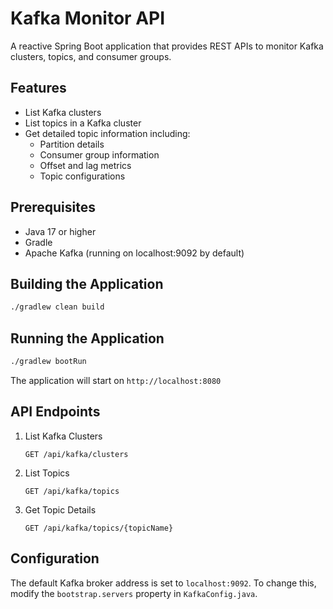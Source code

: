 # Kafka Monitor API

A reactive Spring Boot application that provides REST APIs to monitor Kafka clusters, topics, and consumer groups.

## Features

- List Kafka clusters
- List topics in a Kafka cluster
- Get detailed topic information including:
  - Partition details
  - Consumer group information
  - Offset and lag metrics
  - Topic configurations

## Prerequisites

- Java 17 or higher
- Gradle
- Apache Kafka (running on localhost:9092 by default)

## Building the Application

```bash
./gradlew clean build
```

## Running the Application

```bash
./gradlew bootRun
```

The application will start on `http://localhost:8080`

## API Endpoints

1. List Kafka Clusters
   ```
   GET /api/kafka/clusters
   ```

2. List Topics
   ```
   GET /api/kafka/topics
   ```

3. Get Topic Details
   ```
   GET /api/kafka/topics/{topicName}
   ```

## Configuration

The default Kafka broker address is set to `localhost:9092`. To change this, modify the `bootstrap.servers` property in `KafkaConfig.java`.
